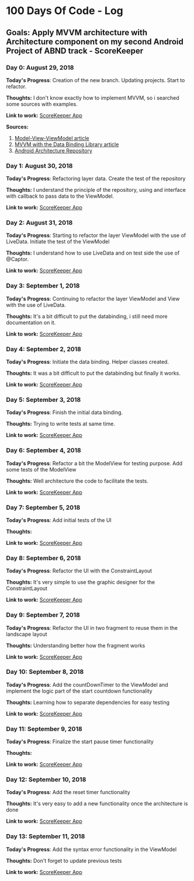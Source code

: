 # 100 Days Of Code - Log

## Goals: Apply MVVM architecture with Architecture component on my second Android Project of ABND track - ScoreKeeper

### Day 0: August 29, 2018

**Today's Progress**: Creation of the new branch. Updating projects. Start to refactor.

**Thoughts:** I don't know exactly how to implement MVVM, so i searched some sources with examples.

**Link to work:** [ScoreKeeper App](https://github.com/Bwaim/ScoreKeeper)

**Sources:** 
1. [Model-View-ViewModel article](https://medium.com/upday-devs/android-architecture-patterns-part-3-model-view-viewmodel-e7eeee76b73b)
2. [MVVM with the Data Binding Library article](https://labs.ribot.co.uk/approaching-android-with-mvvm-8ceec02d5442)
2. [Android Architecture Repository](https://github.com/googlesamples/android-architecture)

### Day 1: August 30, 2018

**Today's Progress**: Refactoring layer data. Create the test of the repository

**Thoughts:** I understand the principle of the repository, using and interface with callback to pass data to the ViewModel.

**Link to work:** [ScoreKeeper App](https://github.com/Bwaim/ScoreKeeper)

### Day 2: August 31, 2018

**Today's Progress**: Starting to refactor the layer ViewModel with the use of LiveData. Initiate the test of the ViewModel

**Thoughts:** I understand how to use LiveData and on test side the use of @Captor.

**Link to work:** [ScoreKeeper App](https://github.com/Bwaim/ScoreKeeper)

### Day 3: September 1, 2018

**Today's Progress**: Continuing to refactor the layer ViewModel and View with the use of LiveData.

**Thoughts:** It's a bit difficult to put the databinding, i still need more documentation on it.

**Link to work:** [ScoreKeeper App](https://github.com/Bwaim/ScoreKeeper)

### Day 4: September 2, 2018

**Today's Progress**: Initiate the data binding. Helper classes created.

**Thoughts:** It was a bit difficult to put the databinding but finally it works.

**Link to work:** [ScoreKeeper App](https://github.com/Bwaim/ScoreKeeper)

### Day 5: September 3, 2018

**Today's Progress**: Finish the initial data binding.

**Thoughts:** Trying to write tests at same time.

**Link to work:** [ScoreKeeper App](https://github.com/Bwaim/ScoreKeeper)

### Day 6: September 4, 2018

**Today's Progress**: Refactor a bit the ModelView for testing purpose. Add some tests of the ModelView

**Thoughts:** Well architecture the code to facilitate the tests.

**Link to work:** [ScoreKeeper App](https://github.com/Bwaim/ScoreKeeper)

### Day 7: September 5, 2018

**Today's Progress**: Add initial tests of the UI

**Thoughts:** 

**Link to work:** [ScoreKeeper App](https://github.com/Bwaim/ScoreKeeper)

### Day 8: September 6, 2018

**Today's Progress**: Refactor the UI with the ConstraintLayout

**Thoughts:** It's very simple to use the graphic designer for the ConstraintLayout

**Link to work:** [ScoreKeeper App](https://github.com/Bwaim/ScoreKeeper)

### Day 9: September 7, 2018

**Today's Progress**: Refactor the UI in two fragment to reuse them in the landscape layout

**Thoughts:** Understanding better how the fragment works

**Link to work:** [ScoreKeeper App](https://github.com/Bwaim/ScoreKeeper)

### Day 10: September 8, 2018

**Today's Progress**: Add the countDownTimer to the ViewModel and implement the logic part of the start countdown functionality

**Thoughts:** Learning how to separate dependencies for easy testing

**Link to work:** [ScoreKeeper App](https://github.com/Bwaim/ScoreKeeper)

### Day 11: September 9, 2018

**Today's Progress**: Finalize the start pause timer functionality

**Thoughts:** 

**Link to work:** [ScoreKeeper App](https://github.com/Bwaim/ScoreKeeper)

### Day 12: September 10, 2018

**Today's Progress**: Add the reset timer functionality

**Thoughts:** It's very easy to add a new functionality once the architecture is done

**Link to work:** [ScoreKeeper App](https://github.com/Bwaim/ScoreKeeper)

### Day 13: September 11, 2018

**Today's Progress**: Add the syntax error functionality in the ViewModel

**Thoughts:** Don't forget to update previous tests

**Link to work:** [ScoreKeeper App](https://github.com/Bwaim/ScoreKeeper)
